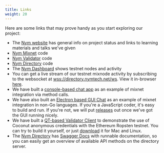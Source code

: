 ```yaml
---
title: Links
weight: 20
---
```


Here are some links that may prove handy as you start exploring our project:

* The [Nym website](https://nymtech.net) has general info on project status and links to learning materials and talks we've given
* [Nym Mixnet](https://github.com/nymtech/nym-mixnet) code
* [Nym Validator](https://github.com/nymtech/nym-validator) code
* [Nym Directory](https://github.com/nymtech/nym-directory) code
* The [Nym Dashboard](https://dashboard.nymtech.net) shows testnet nodes and activity
* You can get a live stream of our testnet mixnode activity by subscribing to the websocket at [wss://directory.nymtech.net/ws](wss://directory.nymtech.net/ws). View it in-browser [here](https://directory.nymtech.net).
* We have built a [console-based chat app](https://github.com/nymtech/demo-mixnet-chat-client/releases) as an example of mixnet integration via method calls.
* We have also built an [Electron based GUI Chat](https://github.com/nymtech/demo-mixnet-electron-chat) as an example of mixnet integration in non-Go languages. If you're a JavaScript coder, it's easy to build and run. If you're not, we will put [releases](https://github.com/nymtech/demo-mixnet-electron-chat/releases/) out once we've got the GUI running nicely.
* We have built a [QT-based Validator Client](https://github.com/nymtech/qt-validator-client-demo) to demonstrate the use of Coconut anonymous credentials with the Ethereum Ropsten testnet. You can try to build it yourself, or just [download](https://github.com/nymtech/qt-validator-client-demo/releases) it for Mac and Linux.
* The [Nym Directory](https://github.com/nymtech/nym-directory) has [Swagger Docs](https://directory.nymtech.net/swagger/index.html) with runnable documentation, so you can easily get an overview of available API methods on the directory server.
